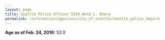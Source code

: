 ```yaml
---
layout: page
title: Seattle Police Officer 5259 Anna L. Emery
permalink: /information/agencies/city_of_seattle/seattle_police_department/copbook/5259/
---
```


**Age as of Feb. 24, 2016:** 52.0
